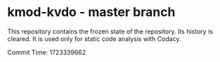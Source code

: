 # kmod-kvdo - master branch

This repository contains the frozen state of the repository.
Its history is cleared. It is used only for static code
analysis with Codacy.

Commit Time: 1723339662